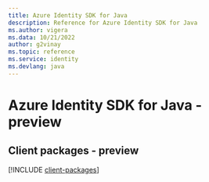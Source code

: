 ```yaml
---
title: Azure Identity SDK for Java
description: Reference for Azure Identity SDK for Java
ms.author: vigera
ms.data: 10/21/2022
author: g2vinay
ms.topic: reference
ms.service: identity
ms.devlang: java
---
```

# Azure Identity SDK for Java - preview

## Client packages - preview
[!INCLUDE [client-packages](identity-client-index.md)]